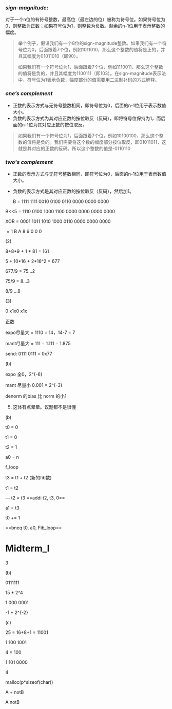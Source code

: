 ### ***sign-magnitude***: 

对于一个n位的有符号整数，最高位（最左边的位）被称为符号位。如果符号位为0，则整数为正数；如果符号位为1，则整数为负数。剩余的n-1位用于表示整数的幅度。

> 举个例子，假设我们有一个8位的sign-magnitude整数。如果我们有一个符号位为0，后面跟着7个位，例如1011010，那么这个整数的值将是正的，并且其幅度为01011010（即90）。
>
> 如果我们有一个符号位为1，后面跟着7个位，例如1110011，那么这个整数的值将是负的，并且其幅度为1100111（即103）。在sign-magnitude表示法中，符号位为1表示负数，幅度部分的值需要用二进制补码的方式解释。

### ***one’s complement***

- 正数的表示方式与无符号整数相同，即符号位为0，后面的n-1位用于表示数值大小。
- 负数的表示方式为其对应正数的按位取反（反码），即将符号位保持为1，而后面的n-1位为其对应正数的按位取反。

> 如果我们有一个符号位为1，后面跟着7个位，例如10100100，那么这个整数的值将是负的。我们需要将这个数的幅度部分按位取反，即01011011，这就是其对应的正数的反码。所以这个整数的值是-0110110

### ***two's complement***

- 正数的表示方式与无符号整数相同，即符号位为0，后面的n-1位用于表示数值大小。
- 负数的表示方式是其对应正数的按位取反（反码），然后加1。

 	B = 1111 1111 0010 0100 0110 0000 0000 0000

B<<5   = 1110 0100 1000 1100 0000 0000 0000 0000

XOR     = 0001 1011 1010 1000 0110 0000 0000 0000

​	     = 1	B	A	8	6	0	0	0



(2)

8+8\*9 + 1 * 81 = 161

5 + 10\*16 + 2\*16^2 = 677

677/9 = 75…2

75/9 = 8…3

8/9 …8



(3)

0 x1x0 x1x

正数

expo尽量大 = 1110 = 14，14-7 = 7

mant尽量大 = 111  = 1.111 = 1.875

send: 0111 0111 = 0x77



(b) 

expo 全0，2^{-6}

mant 尽量小 0.001 = 2^{-3}



denorm 的bias 比 norm 的小1



5. 这体有点晕晕。议题都不是很懂

(b)

t0 = 0

t1 = 0

t2 = 1

a0 = n

f_loop

t3 = t1 + t2 (新的fib数)

t1 = t2

— t2 = t3 ==addi t2, t3, 0==

a1 = t3

t0 += 1

==bneq  t0, a0, Fib_loop==





# Midterm_I

3

(b)

0111111

15 * 2^4

1 000 0001

-1 * 2^{-2}

(c)

25 = 16+8+1 = 11001

1 100 1001

4 = 100

1 101 0000



4

malloc(p*sizeof(char))





A + notB

A notB

























